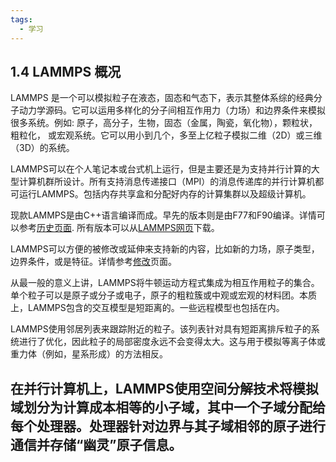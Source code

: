 ```yaml
---
tags:
  - 学习
---
```

## 1.4 LAMMPS 概况

LAMMPS 是一个可以模拟粒子在液态，固态和气态下，表示其整体系综的经典分子动力学源码。它可以运用多样化的分子间相互作用力（力场）和边界条件来模拟很多系统。例如: 原子，高分子，生物，固态（金属，陶瓷，氧化物），颗粒状，粗粒化， 或宏观系统。它可以用小到几个，多至上亿粒子模拟二维（2D）或三维（3D）的系统。



LAMMPS可以在个人笔记本或台式机上运行，但是主要还是为支持并行计算的大型计算机群所设计。所有支持消息传递接口（MPI）的消息传递库的并行计算机都可运行LAMMPS。包括内存共享盒和分配好内存的计算集群以及超级计算机。



现款LAMMPS是由C++语言编译而成。早先的版本则是由F77和F90编译。详情可以参考[历史页面](https://lammps.sandia.gov/history.html). 所有版本可以从[LAMMPS网页](https://lammps.sandia.gov/)下载。



LAMMPS可以方便的被修改或延伸来支持新的内容，比如新的力场，原子类型，边界条件，或是特征。详情参考[修改](https://lammps.sandia.gov/doc/Modify.html)页面。



从最一般的意义上讲，LAMMPS将牛顿运动方程式集成为相互作用粒子的集合。单个粒子可以是原子或分子或电子，原子的粗粒簇或中观或宏观的材料团。本质上，LAMMPS包含的交互模型是短距离的。一些远程模型也包括在内。

LAMMPS使用邻居列表来跟踪附近的粒子。该列表针对具有短距离排斥粒子的系统进行了优化，因此粒子的局部密度永远不会变得太大。这与用于模拟等离子体或重力体（例如，星系形成）的方法相反。

在并行计算机上，LAMMPS使用空间分解技术将模拟域划分为计算成本相等的小子域，其中一个子域分配给每个处理器。处理器针对边界与其子域相邻的原子进行通信并存储“幽灵”原子信息。
---